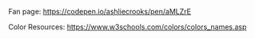 Fan page: https://codepen.io/ashliecrooks/pen/aMLZrE

Color Resources: https://www.w3schools.com/colors/colors_names.asp
